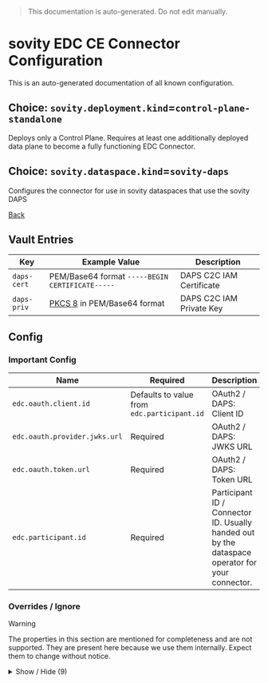 > This documentation is auto-generated. Do not edit manually.

# sovity EDC CE Connector Configuration

This is an auto-generated documentation of all known configuration.

## Choice: `sovity.deployment.kind`=`control-plane-standalone`

Deploys only a Control Plane. Requires at least one additionally deployed data plane to become a fully functioning EDC Connector.

## Choice: `sovity.dataspace.kind`=`sovity-daps`

Configures the connector for use in sovity dataspaces that use the sovity DAPS

[Back](../README.md)

## Vault Entries

| Key         | Example Value                                                       | Description              |
|-------------|---------------------------------------------------------------------|--------------------------|
| `daps-cert` | PEM/Base64 format `-----BEGIN CERTIFICATE-----`                     | DAPS C2C IAM Certificate |
| `daps-priv` | [PKCS 8](https://en.wikipedia.org/wiki/PKCS_8) in PEM/Base64 format | DAPS C2C IAM Private Key |


## Config

### Important Config

| Name                          | Required                                    | Description                                                                                     |
|-------------------------------|---------------------------------------------|-------------------------------------------------------------------------------------------------|
| `edc.oauth.client.id`         | Defaults to value from `edc.participant.id` | OAuth2 / DAPS: Client ID                                                                        |
| `edc.oauth.provider.jwks.url` | Required                                    | OAuth2 / DAPS: JWKS URL                                                                         |
| `edc.oauth.token.url`         | Required                                    | OAuth2 / DAPS: Token URL                                                                        |
| `edc.participant.id`          | Required                                    | Participant ID / Connector ID. Usually handed out by the dataspace operator for your connector. |


### Overrides / Ignore

> [!WARNING]
> The properties in this section are mentioned for completeness and are not supported.
> They are present here because we use them internally.
> Expect them to change without notice.

<details><summary>Show / Hide (9)</summary>

| Name                                           | Required                                     | Description                                                                                                                                                                                                                                                                                                                                                                                                                                           |
|------------------------------------------------|----------------------------------------------|-------------------------------------------------------------------------------------------------------------------------------------------------------------------------------------------------------------------------------------------------------------------------------------------------------------------------------------------------------------------------------------------------------------------------------------------------------|
| `edc.agent.identity.key`                       | Defaults to `azp`                            | OAuth2 / DAPS: Access token claim name that must coincide with the Participant ID                                                                                                                                                                                                                                                                                                                                                                     |
| `edc.oauth.certificate.alias`                  | Defaults to `daps-cert`                      | OAuth2 / DAPS: Vault Entry: DAPS C2C IAM Certificate                                                                                                                                                                                                                                                                                                                                                                                                  |
| `edc.oauth.endpoint.audience`                  | Defaults to `edc:dsp-api`                    | OAuth2 / DAPS: Endpoint Audience                                                                                                                                                                                                                                                                                                                                                                                                                      |
| `edc.oauth.private.key.alias`                  | Defaults to `daps-priv`                      | OAuth2 / DAPS: Vault Entry: DAPS C2C IAM Private Key                                                                                                                                                                                                                                                                                                                                                                                                  |
| `edc.oauth.provider.audience`                  | Defaults to value from `edc.oauth.token.url` | OAuth2 / DAPS: Provider Audience                                                                                                                                                                                                                                                                                                                                                                                                                      |
| `edc.oauth.validation.issued.at.leeway`        | Defaults to `10`                             | OAuth2 / DAPS: Leeway for the 'iat' claim in seconds                                                                                                                                                                                                                                                                                                                                                                                                  |
| `edc.oauth.validation.nbf.leeway`              | Defaults to `10`                             | OAuth2 / DAPS: Leeway for the 'nbf' claim in seconds                                                                                                                                                                                                                                                                                                                                                                                                  |
| `sovity.contract.termination.thread.pool_size` | Defaults to `10`                             | The number of contracts messages that can be simultaneously processed                                                                                                                                                                                                                                                                                                                                                                                 |
| `sovity.edc.ui.features.add.SOVITY_POLICIES`   | Defaults to `true`                           | Filled out wildcard property `sovity.edc.ui.features.add.*` with value `SOVITY_POLICIES`. Set to `true` to individually enable the given EDC UI Feature. Not all given available values are supported by the Community Edition.<br><br>Available values for the asterisk:<br> * `CONNECTOR_LIMITS`<br> * `OPEN_SOURCE_MARKETING`<br> * `EE_BASIC_MARKETING`<br> * `CATENA_POLICIES`<br> * `SOVITY_POLICIES`<br> * `BUSINESS_PARTNER_GROUP_MANAGEMENT` |


</details>


